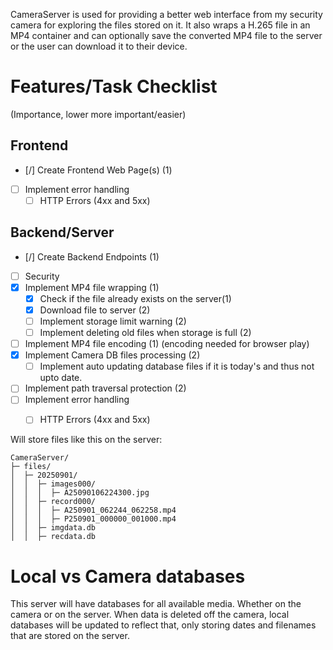 CameraServer is used for providing a better web interface from my security camera for exploring the files stored on it. It also wraps a H.265 file in an MP4 container and can optionally save the converted MP4 file to the server or the user can download it to their device.

# Features/Task Checklist
 (Importance, lower more important/easier)
## Frontend
- [/] Create Frontend Web Page(s) (1)
- [ ] Implement error handling
  - [ ] HTTP Errors (4xx and 5xx)

## Backend/Server
- [/] Create Backend Endpoints (1)
- [ ] Security
- [X] Implement MP4 file wrapping (1)
    - [X] Check if the file already exists on the server(1)
    - [X] Download file to server (2)
    - [ ] Implement storage limit warning (2)
    - [ ] Implement deleting old files when storage is full (2)
- [ ] Implement MP4 file encoding (1) (encoding needed for browser play)
- [X] Implement Camera DB files processing (2)
  - [ ] Implement auto updating database files if it is today's and thus not upto date.
- [ ] Implement path traversal protection (2)
- [ ] Implement error handling
  - [ ] HTTP Errors (4xx and 5xx)
  

Will store files like this on the server:
```
CameraServer/
├─ files/
│  ├─ 20250901/
│  │  ├─ images000/
│  │  │  ├─ A25090106224300.jpg
│  │  ├─ record000/
│  │  │  ├─ A250901_062244_062258.mp4
│  │  │  ├─ P250901_000000_001000.mp4
│  │  ├─ imgdata.db
│  │  ├─ recdata.db
```

# Local vs Camera databases
This server will have databases for all available media. Whether on the camera or on the server.
When data is deleted off the camera, local databases will be updated to reflect that, only storing
dates and filenames that are stored on the server.